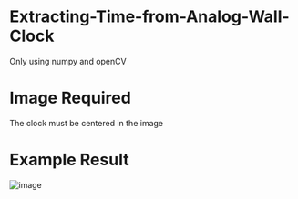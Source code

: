 # Extracting-Time-from-Analog-Wall-Clock
Only using numpy and openCV
# Image Required
The clock must be centered in the image
# Example Result
![image](https://github.com/NgNMinh/Extracting-Time-from-Analog-Wall-Clock/assets/162159606/017ba64e-859a-4e51-8385-ce6a29b3a9ff)
